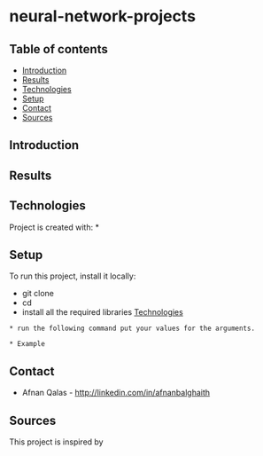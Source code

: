# neural-network-projects

## Table of contents
* [Introduction](#introduction)
* [Results](#results)
* [Technologies](#technologies)
* [Setup](#setup)
* [Contact](#contact)
* [Sources](#sources)

## Introduction


## Results


## Technologies
Project is created with:
* 
## Setup
To run this project, install it locally:
* git clone 
* cd 
* install all the required libraries [Technologies](#technologies)
```
* run the following command put your values for the arguments.

* Example 

```
## Contact
* Afnan Qalas - http://linkedin.com/in/afnanbalghaith

## Sources
This project is inspired by 
